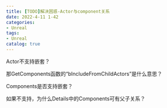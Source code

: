 ```yaml
---
title: [TODO]解决困惑-Actor与component关系
date: 2022-4-11 1-42
categories:
- Unreal
tags:
- Unreal
catalog: true
---
```


Actor不支持嵌套？

那GetComponents函数的“bIncludeFromChildActors”是什么意思？

Components是否支持嵌套？

如果不支持，为什么Details中的Components可有父子关系？

